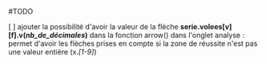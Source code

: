 #TODO

[ ] ajouter la possibilité d'avoir la valeur de la flèche **serie.volees[v][f].v(*nb_de_décimales*)** dans la fonction arrow()
dans l'onglet analyse : permet d'avoir les flèches prises en compte si la zone de réussite n'est pas une valeur entière (x.*[1-9]*)


